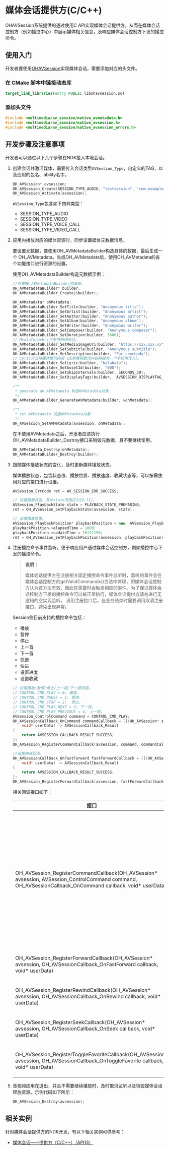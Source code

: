 # 媒体会话提供方(C/C++)
<!--Kit: AVSession Kit-->
<!--Subsystem: Multimedia-->
<!--Owner: @ccfriend; @liao_qian-->
<!--Designer: @ccfriend-->
<!--Tester: @chenmingxi1_huawei-->
<!--Adviser: @w_Machine_cc-->

OHAVSession系统提供的通过使用C API实现媒体会话提供方，从而在媒体会话控制方（例如播控中心）中展示媒体相关信息，及响应媒体会话控制方下发的播控命令。

## 使用入门

开发者要使用[OHAVSession](../../reference/apis-avsession-kit/capi-native-avsession-h.md)实现媒体会话，需要添加对应的头文件。

### 在 CMake 脚本中链接动态库

``` cmake
target_link_libraries(entry PUBLIC libohavsession.so)
```

### 添加头文件

```cpp
#include <multimedia/av_session/native_avmetadata.h>
#include <multimedia/av_session/native_avsession.h>
#include <multimedia/av_session/native_avsession_errors.h>
```

## 开发步骤及注意事项

开发者可以通过以下几个步骤在NDK接入本地会话。
1. 创建会话并激活媒体，需要传入会话类型`AVSession_Type`，自定义的TAG，以及应用的包名、ability名字。

   ```c++
   OH_AVSession* avsession;
   OH_AVSession_Create(SESSION_TYPE_AUDIO, "testsession", "com.example.application",   "MainAbility", &avsession);
   OH_AVSession_Activate(avsession);
   ```
 
   `AVSession_Type`包含如下四种类型：
 
   - SESSION_TYPE_AUDIO
   - SESSION_TYPE_VIDEO
   - SESSION_TYPE_VOICE_CALL 
   - SESSION_TYPE_VIDEO_CALL


2. 应用内播放对应的媒体资源时，同步设置媒体元数据信息。

   要设置元数据，要使用OH_AVMetadataBuilder构造具体的数据，最后生成一个 OH_AVMetadata。生成OH_AVMetadata后，使用OH_AVMetadata的各个功能接口进行资源的设置。
 
   使用OH_AVMetadataBuilder构造元数据示例：
 
   ```c++
   //创建OH_AVMetadataBuilder构造器。
   OH_AVMetadataBuilder* builder;
   OH_AVMetadataBuilder_Create(&builder);
   
   OH_AVMetadata* ohMetadata;
   OH_AVMetadataBuilder_SetTitle(builder, "Anonymous title");
   OH_AVMetadataBuilder_SetArtist(builder, "Anonymous artist");
   OH_AVMetadataBuilder_SetAuthor(builder, "Anonymous author");
   OH_AVMetadataBuilder_SetAlbum(builder, "Anonymous album");
   OH_AVMetadataBuilder_SetWriter(builder, "Anonymous writer");
   OH_AVMetadataBuilder_SetComposer(builder, "Anonymous composer");
   OH_AVMetadataBuilder_SetDuration(builder, 3600);
   // MediaImageUri只支持网络地址。
   OH_AVMetadataBuilder_SetMediaImageUri(builder, "https://xxx.xxx.xx");
   OH_AVMetadataBuilder_SetSubtitle(builder, "Anonymous subtitle");
   OH_AVMetadataBuilder_SetDescription(builder, "For somebody");
   // Lyric只支持媒体歌词内容（应用需将歌词内容拼接为一个字符串传入）。
   OH_AVMetadataBuilder_SetLyric(builder, "balabala");
   OH_AVMetadataBuilder_SetAssetId(builder, "000");
   OH_AVMetadataBuilder_SetSkipIntervals(builder, SECONDS_30);
   OH_AVMetadataBuilder_SetDisplayTags(builder,  AVSESSION_DISPLAYTAG_AUDIO_VIVID);
   
   /**
    * generate an AVMetadata 构造AVMetadata对象
    */
   OH_AVMetadataBuilder_GenerateAVMetadata(builder, &ohMetadata);

   /**
    * set AVMetadata 设置AVMetadata对象
    */
   OH_AVSession_SetAVMetadata(avsession, ohMetadata);
   ```
   
   在不使用AVMetadata之后，开发者应该执行OH_AVMetadataBuilder_Destroy接口来销毁元数据，且不要继续使用。
   
   ```c++
   OH_AVMetadata_Destroy(ohMetadata);
   OH_AVMetadataBuilder_Destroy(builder);
   ```

3. 跟随媒体播放状态的变化，及时更新媒体播放状态。

   媒体播放状态，包含状态值、播放位置、播放速度、收藏状态等，可以按需使用对应的接口进行设置。
   
   ```c++
   AVSession_ErrCode ret = AV_SESSION_ERR_SUCCESS;
   
   // 设置播放状态，其中state范围应为[0,11]。
   AVSession_PlaybackState state = PLAYBACK_STATE_PREPARING;
   ret = OH_AVSession_SetPlaybackState(avsession, state);
   
   // 设置播放位置。
   AVSession_PlaybackPosition* playbackPosition = new  AVSession_PlaybackPosition;
   playbackPosition->elapsedTime = 1000;
   playbackPosition->updateTime = 16111150;
   ret = OH_AVSession_SetPlaybackPosition(avsession, playbackPosition);
   ```

4. 注册播控命令事件监听，便于响应用户通过媒体会话控制方，例如播控中心下发的播控命令。

   > **说明：**
   >
   > 媒体会话提供方在注册相关固定播控命令事件监听时，监听的事件会在媒体会话控制方的getValidCommands()方法中体现，即媒体会话控制方认为该方法有效，因此在需要时会触发相应的事件。为了保证媒体会话控制方下发的播控命令可以被正常执行，媒体会话提供方请勿进行无逻辑的空实现监听。
   > 调用注册接口后，在业务结束时需要调用取消注册接口，避免出现异常。
 
   Session侧目前支持的播控命令包括：
   - 播放
   - 暂停
   - 停止
   - 上一首
   - 下一首
   - 快退
   - 快进
   - 设置进度
   - 设置收藏
   
   ```c++
   // 设置播放/暂停/停止/上一首/下一首回调。
   // CONTROL_CMD_PLAY = 0; 播放。
   // CONTROL_CMD_PAUSE = 1; 暂停。
   // CONTROL_CMD_STOP = 2;  停止。
   // CONTROL_CMD_PLAY_NEXT = 3; 下一首。
   // CONTROL_CMD_PLAY_PREVIOUS = 4; 上一首。
   AVSession_ControlCommand command = CONTROL_CMD_PLAY;
   OH_AVSessionCallback_OnCommand commandCallback = [](OH_AVSession* session, AVSession_ControlCommand command,
       void* userData) -> AVSessionCallback_Result
   {
       return AVSESSION_CALLBACK_RESULT_SUCCESS;
   };
   OH_AVSession_RegisterCommandCallback(avsession, command, commandCallback, (void *)(&userData));
   
   //设置快进回调。
   OH_AVSessionCallback_OnFastForward fastForwardCallback = [](OH_AVSession* session, uint32_t seekTime,
       void* userData) -> AVSessionCallback_Result
   {
       return AVSESSION_CALLBACK_RESULT_SUCCESS;
   };
   OH_AVSession_RegisterForwardCallback(avsession, fastForwardCallback, (void *)(&userData));
   ```
   相关回调接口如下：
  
   | 接口                                                         | 说明         |
   | ------------------------------------------------------------ | ------------ |
   |OH_AVSession_RegisterCommandCallback(OH_AVSession* avsession, AVSession_ControlCommand   command, OH_AVSessionCallback_OnCommand callback, void* userData) | 注册通用播控的回调，支持：播放、暂停、停止、上一首、下一首回调。     |
   |OH_AVSession_RegisterForwardCallback(OH_AVSession* avsession,   OH_AVSessionCallback_OnFastForward callback, void* userData) | 注册快进的回调。   |
   |OH_AVSession_RegisterRewindCallback(OH_AVSession* avsession, OH_AVSessionCallback_OnRewind   callback, void* userData) | 注册快退的回调。     |
   |OH_AVSession_RegisterSeekCallback(OH_AVSession* avsession, OH_AVSessionCallback_OnSeek   callback, void* userData) | 注册跳转的回调。  |
   |OH_AVSession_RegisterToggleFavoriteCallback(OH_AVSession* avsession,   OH_AVSessionCallback_OnToggleFavorite callback, void* userData) | 注册收藏的回调。  |
5. 音视频应用在退出，并且不需要继续播放时，及时取消监听以及销毁媒体会话释放资源。示例代码如下所示：
 
   ```c++
   OH_AVSession_Destroy(avsession);
   ```

## 相关实例

针对媒体会话提供方的NDK开发，有以下相关实例可供参考：

- [媒体会话——提供方（C/C++）（API13）](https://gitcode.com/openharmony/applications_app_samples/tree/master/code/BasicFeature/Media/AVSession/MediaProvider)
